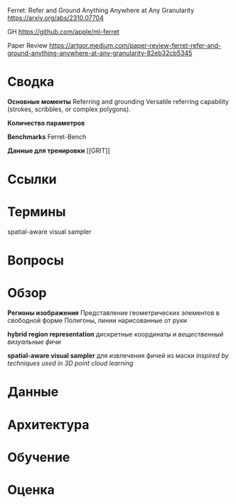 
Ferret: Refer and Ground Anything Anywhere at Any Granularity
https://arxiv.org/abs/2310.07704

GH
https://github.com/apple/ml-ferret

Paper Review
https://artgor.medium.com/paper-review-ferret-refer-and-ground-anything-anywhere-at-any-granularity-82eb32cb5345

# Сводка

**Основные моменты**
Referring and grounding
Versatile referring capability (strokes, scribbles, or complex polygons).

**Количество параметров**

**Benchmarks**
Ferret-Bench

**Данные для тренировки**
[[GRIT]]


# Ссылки


# Термины

spatial-aware visual sampler

# Вопросы


# Обзор


**Регионы изображения**
Представление геометрических элементов в свободной форме
Полигоны, линии нарисованные от руки

**hybrid region representation**
дискретные координаты и *вещественный визуальные фичи*

**spatial-aware visual sampler**
для извлечения фичей из маски
*inspired by techniques used in 3D point cloud learning*

# Данные


# Архитектура


# Обучение


# Оценка

